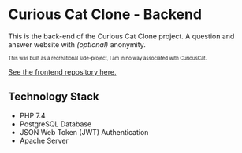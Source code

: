 # Curious Cat Clone - Backend

This is the back-end of the Curious Cat Clone project. A question and answer website with _(optional)_ anonymity.

<sub><sup>This was built as a recreational side-project, I am in no way associated with CuriousCat.</sub></sup>

[See the frontend repository here.](https://github.com/Package/Curious-Cat-Frontend)

## Technology Stack
* PHP 7.4
* PostgreSQL Database
* JSON Web Token (JWT) Authentication
* Apache Server

